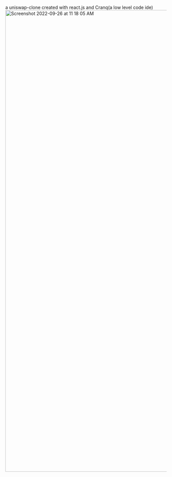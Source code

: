 a uniswap-clone created with react.js and Cranq(a low level code ide)
<img width="1440" alt="Screenshot 2022-09-26 at 11 18 05 AM" src="https://user-images.githubusercontent.com/110521926/192236773-a8341fae-215a-4d40-ac1d-94d0584de00b.png">
